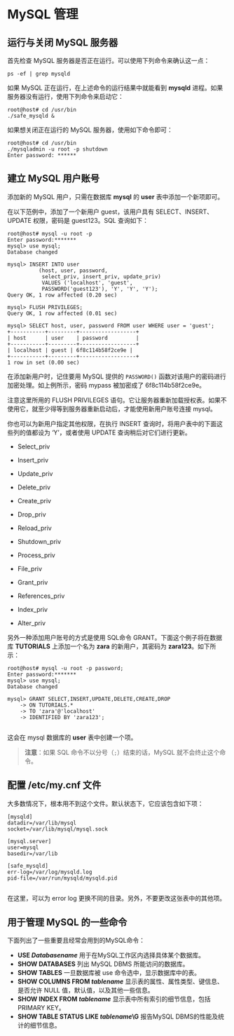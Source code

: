 # MySQL 管理

## 运行与关闭 MySQL 服务器  

首先检查 MySQL 服务器是否正在运行。可以使用下列命令来确认这一点：  

`ps -ef | grep mysqld`  

如果 MySQL 正在运行，在上述命令的运行结果中就能看到 **mysqld** 进程。如果服务器没有运行，使用下列命令来启动它：   

```
root@host# cd /usr/bin
./safe_mysqld &

```

如果想关闭正在运行的 MySQL 服务器，使用如下命令即可：   

```
root@host# cd /usr/bin
./mysqladmin -u root -p shutdown
Enter password: ******

```




## 建立 MySQL 用户账号  

添加新的 MySQL 用户，只需在数据库 **mysql** 的 **user** 表中添加一个新项即可。   
   

在以下范例中，添加了一个新用户 guest，该用户具有 SELECT、INSERT、UPDATE 权限，密码是 guest123。SQL 查询如下：    

```
root@host# mysql -u root -p
Enter password:*******
mysql> use mysql;
Database changed

mysql> INSERT INTO user 
          (host, user, password, 
           select_priv, insert_priv, update_priv) 
           VALUES ('localhost', 'guest', 
           PASSWORD('guest123'), 'Y', 'Y', 'Y');
Query OK, 1 row affected (0.20 sec)

mysql> FLUSH PRIVILEGES;
Query OK, 1 row affected (0.01 sec)

mysql> SELECT host, user, password FROM user WHERE user = 'guest';
+-----------+---------+------------------+
| host      | user    | password         |
+-----------+---------+------------------+
| localhost | guest | 6f8c114b58f2ce9e |
+-----------+---------+------------------+
1 row in set (0.00 sec)

```

在添加新用户时，记住要用 MySQL 提供的 `PASSWORD()` 函数对该用户的密码进行加密处理。如上例所示，密码 mypass 被加密成了 6f8c114b58f2ce9e。   

注意这里所用的 FLUSH PRIVILEGES 语句。它让服务器重新加载授权表。如果不使用它，就至少得等到服务器重新启动后，才能使用新用户账号连接 mysql。  

你也可以为新用户指定其他权限，在执行 INSERT 查询时，将用户表中的下面这些列的值都设为 ‘Y’，或者使用 UPDATE 查询稍后对它们进行更新。     

- Select_priv

- Insert_priv

- Update_priv

- Delete_priv

- Create_priv

- Drop_priv

- Reload_priv

- Shutdown_priv

- Process_priv

- File_priv

- Grant_priv

- References_priv

- Index_priv

- Alter_priv  






另外一种添加用户账号的方式是使用 SQL命令 GRANT。下面这个例子将在数据库 **TUTORIALS** 上添加一个名为 **zara** 的新用户，其密码为 **zara123**。如下所示：   


```  
root@host# mysql -u root -p password;
Enter password:*******
mysql> use mysql;
Database changed

mysql> GRANT SELECT,INSERT,UPDATE,DELETE,CREATE,DROP
    -> ON TUTORIALS.*
    -> TO 'zara'@'localhost'
    -> IDENTIFIED BY 'zara123';
   
```

这会在 mysql 数据库的 **user** 表中创建一个项。  

> **注意**：如果 SQL 命令不以分号（`;`）结束的话，MySQL 就不会终止这个命令。     


  


## 配置 /etc/my.cnf 文件    

大多数情况下，根本用不到这个文件。默认状态下，它应该包含如下项：   

```
[mysqld]
datadir=/var/lib/mysql
socket=/var/lib/mysql/mysql.sock

[mysql.server]
user=mysql
basedir=/var/lib

[safe_mysqld]
err-log=/var/log/mysqld.log
pid-file=/var/run/mysqld/mysqld.pid
  
```  

在这里，可以为 error log 更换不同的目录。另外，不要更改这张表中的其他项。  







## 用于管理 MySQL 的一些命令    

下面列出了一些重要且经常会用到的MySQL命令：     


- **USE *Databasename*** 用于在MySQL工作区内选择具体某个数据库。  
- **SHOW DATABASES** 列出 MySQL DBMS 所能访问的数据库。   
- **SHOW TABLES** 一旦数据库被 use 命令选中，显示数据库中的表。
- **SHOW COLUMNS FROM *tablename*** 显示表的属性、属性类型、键信息、是否允许 NULL 值，默认值，以及其他一些信息。  
- **SHOW INDEX FROM *tablename*** 显示表中所有索引的细节信息，包括PRIMARY KEY。  
- **SHOW TABLE STATUS LIKE *tablename*\G** 报告MySQL DBMS的性能及统计的细节信息。  




